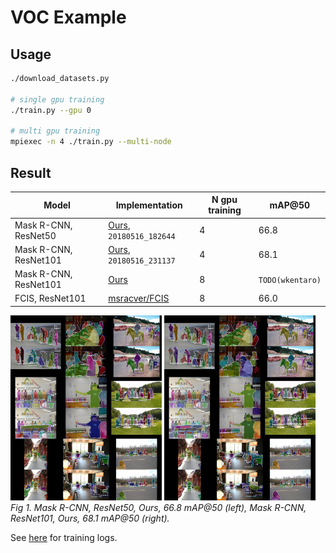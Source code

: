 # VOC Example

## Usage

```bash
./download_datasets.py

# single gpu training
./train.py --gpu 0

# multi gpu training
mpiexec -n 4 ./train.py --multi-node
```


## Result

| Model               | Implementation | N gpu training | mAP@50  |
|---------------------|----------------|----------------|---------|
| Mask R-CNN, ResNet50 | [Ours](https://github.com/wkentaro/chainer-mask-rcnn), `20180516_182644` | 4 | 66.8 |
| Mask R-CNN, ResNet101 | [Ours](https://github.com/wkentaro/chainer-mask-rcnn), `20180516_231137` | 4 | 68.1 |
| Mask R-CNN, ResNet101 | [Ours](https://github.com/wkentaro/chainer-mask-rcnn) | 8 | `TODO(wkentaro)` |
| FCIS, ResNet101 | [msracver/FCIS](https://github.com/msracver/FCIS) | 8 | 66.0 |

<img src=".readme/resnet50_ngpu4_voc_20180516_182644.jpg" width="48%" /> <img src=".readme/resnet101_ngpu4_voc_20180516_231137.jpg" width="48%" />  
*Fig 1. Mask R-CNN, ResNet50, Ours, 66.8 mAP@50 (left), Mask R-CNN, ResNet101, Ours, 68.1 mAP@50 (right).*

See [here](https://drive.google.com/open?id=1-aqbWUgjs3E7xQgXTpSSBKSpPhcUa4V_) for training logs.
